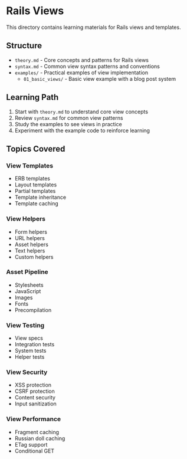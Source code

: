 # Rails Views

This directory contains learning materials for Rails views and templates.

## Structure

- `theory.md` - Core concepts and patterns for Rails views
- `syntax.md` - Common view syntax patterns and conventions
- `examples/` - Practical examples of view implementation
  - `01_basic_views/` - Basic view example with a blog post system

## Learning Path

1. Start with `theory.md` to understand core view concepts
2. Review `syntax.md` for common view patterns
3. Study the examples to see views in practice
4. Experiment with the example code to reinforce learning

## Topics Covered

### View Templates
- ERB templates
- Layout templates
- Partial templates
- Template inheritance
- Template caching

### View Helpers
- Form helpers
- URL helpers
- Asset helpers
- Text helpers
- Custom helpers

### Asset Pipeline
- Stylesheets
- JavaScript
- Images
- Fonts
- Precompilation

### View Testing
- View specs
- Integration tests
- System tests
- Helper tests

### View Security
- XSS protection
- CSRF protection
- Content security
- Input sanitization

### View Performance
- Fragment caching
- Russian doll caching
- ETag support
- Conditional GET 